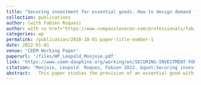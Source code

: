```yaml
---
title: "Securing investment for essential goods. How to design demand functions in reservation markets?"
collection: publications
author: (with Fabien Roques)
author: with <a href="https://www.compasslexecon.com/professionals/fabien-roques">Fabien Roques</a>
categories: wp
permalink: /publication/2010-10-01-paper-title-number-1
date: 2022-01-01
venue: 'CEEM Working Paper'
paperurl: '/files/WP_Leopold_Monjoie.pdf'
link: 'https://www.ceem-dauphine.org/working/en/SECURING-INVESTMENT-FOR-ESSENTIAL-GOODS-HOW-TO-DESIGN-DEMAND-FUNCTIONS-IN-RESERVATION-MARKETS'
citation: 'Monjoie, Leopold. Roques, Fabien 2022. &quot;Securing investment for essential goods. How to design demand functions in reservation markets?.&quot; <i>CEEM Working Paper</i> 55.'
abstract:   This paper studies the provision of an essential good with time-varying uncertain stochastic demand and capacity-constrained producers such as electricity or medical supplies. Due to price regulation, public good externalities, and market power, investments are typically under-procured by private agents. To restore efficient investment level, we analyze the design of reservation markets where producers can sell their capacity availability before the demand is known. While their direct effect on investment decisions is well known, we focus on indirect effects generated by their implementation, namely how the capacity price is allocated on the demand side and how the realized demand of the essential good is accounted for in the market design. We develop a novel approach to studying the reservation market's interdependencies and the subsequent production and retail markets for the essential good. We provide a sequential analytical model of the three markets and describe how different market design regimes can indirectly affect the equilibria in the production and retail markets in terms of prices, investment level, and welfare. In particular, we demonstrate that the ability of the reservation market to restore the social optimum, or at least to reach a second-best optimum, crucially depends on the different design regimes of the reservation market, on the assumptions of policy interventions, and the various market inefficiencies. The model results and the associated policy implication are discussed first using a general framework and then in reference to electricity markets where capacity reservation is often used to ensure adequate investment to ensure the security of supplies. 
---
```

